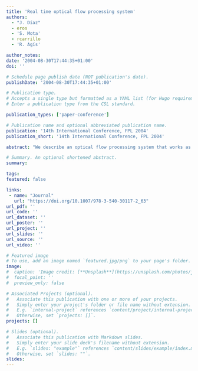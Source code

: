 ```yaml
---
title: 'Real time optical flow processing system'
authors:
  - "J. Díaz"
  - eros
  - 'S. Mota'
  - rcarrillo
  - 'R. Agís'

author_notes:
date: '2004-08-30T17:44:35+01:00'
doi: ''

# Schedule page publish date (NOT publication's date).
publishDate: '2004-08-30T17:44:35+01:00'

# Publication type.
# Accepts a single type but formatted as a YAML list (for Hugo requirements).
# Enter a publication type from the CSL standard.

publication_types: ['paper-conference']

# Publication name and optional abbreviated publication name.
publication: '14th International Conference, FPL 2004'
publication_short: '14th International Conference, FPL 2004'

abstract: "We describe an optical flow processing system that works as a virtual motion sensor. It is based on an FPGA device; this enables the easy change of configuring parameters to adapt the sensor to different motion speeds, light conditions and other environment factors. We call it virtual sensor because it consists on a conventional camera as front-end and a processing FPGA device which embeds the frame grabber, the optical flow algorithm implementation, the output module and some configuring and storage circuitry. To the best of our knowledge this paper represents the first description of a fully working optical flow processing system that includes accuracy and processing speed measurements to evaluate the platform performance."

# Summary. An optional shortened abstract.
summary:

tags:
featured: false

links:
 - name: "Journal"
   url: "https://doi.org/10.1007/978-3-540-30117-2_63"
url_pdf: ''
url_code: ''
url_dataset: ''
url_poster: ''
url_project: ''
url_slides: ''
url_source: ''
url_video: ''

# Featured image
# To use, add an image named `featured.jpg/png` to your page's folder.
image:
#  caption: 'Image credit: [**Unsplash**](https://unsplash.com/photos/jdD8gXaTZsc)'
#  focal_point: ''
#  preview_only: false

# Associated Projects (optional).
#   Associate this publication with one or more of your projects.
#   Simply enter your project's folder or file name without extension.
#   E.g. `internal-project` references `content/project/internal-project/index.md`.
#   Otherwise, set `projects: []`.
projects: []

# Slides (optional).
#   Associate this publication with Markdown slides.
#   Simply enter your slide deck's filename without extension.
#   E.g. `slides: "example"` references `content/slides/example/index.md`.
#   Otherwise, set `slides: ""`.
slides:
---
```

